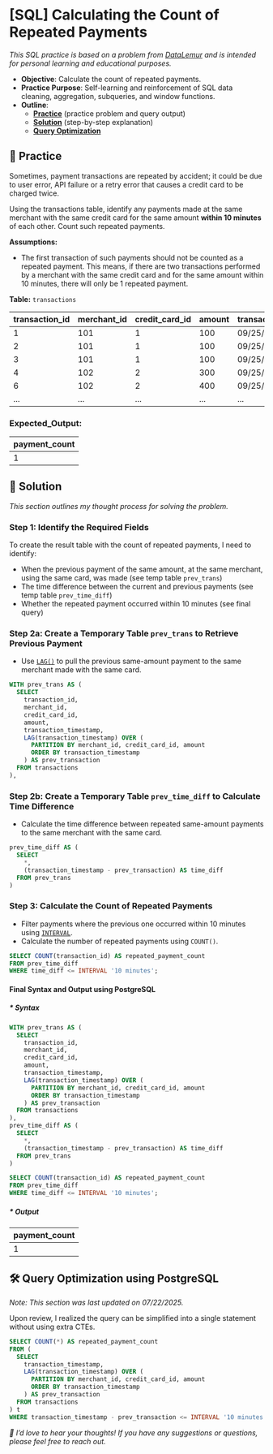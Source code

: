 # [SQL] Calculating the Count of Repeated Payments

_This SQL practice is based on a problem from [DataLemur](https://datalemur.com/questions/repeated-payments) and is intended for personal learning and educational purposes._

- **Objective**: Calculate the count of repeated payments.
- **Practice Purpose**: Self-learning and reinforcement of SQL data cleaning, aggregation, subqueries, and window functions.
- **Outline**:
    - [**Practice**](#section-1) (practice problem and query output)
    - [**Solution**](#section-2) (step-by-step explanation)
    - [**Query Optimization**](#section-3)


## <a name="section-1"></a>🧪 Practice

Sometimes, payment transactions are repeated by accident; it could be due to user error, API failure or a retry error that causes a credit card to be charged twice.

Using the transactions table, identify any payments made at the same merchant with the same credit card for the same amount __within 10 minutes__ of each other. Count such repeated payments.

__Assumptions:__

- The first transaction of such payments should not be counted as a repeated payment. This means, if there are two transactions performed by a merchant with the same credit card and for the same amount within 10 minutes, there will only be 1 repeated payment.


__Table:__ `transactions`

| transaction_id | merchant_id | credit_card_id | amount | transaction_timestamp | 
| -------------- | ----------- | -------------- | ------ | --------------------- | 
| 1 | 101 | 1 | 100 | 09/25/2022 12:00:00 | 
| 2 | 101 | 1 | 100 | 09/25/2022 12:08:00 | 
| 3 | 101 | 1 | 100 | 09/25/2022 12:28:00 | 
| 4 | 102 | 2 | 300 | 09/25/2022 12:00:00 | 
| 6 | 102 | 2 | 400 | 09/25/2022 14:00:00 | 
| ... | ... | ... | ... | ... | 

### Expected_Output: 

| payment_count |
| ------------- |
| 1 |



## <a name="section-2"></a>🧠 Solution 

*This section outlines my thought process for solving the problem.*

### Step 1: Identify the Required Fields 

To create the result table with the count of repeated payments, I need to identify:

- When the previous payment of the same amount, at the same merchant, using the same card, was made (see temp table `prev_trans`)
- The time difference between the current and previous payments (see temp table `prev_time_diff`)
- Whether the repeated payment occurred within 10 minutes (see final query)


### Step 2a: Create a Temporary Table `prev_trans` to Retrieve Previous Payment

- Use [`LAG()`](https://www.geeksforgeeks.org/sql/sql-server-lag-function-overview/) to pull the previous same-amount payment to the same merchant made with the same card.

```sql
WITH prev_trans AS (
  SELECT
    transaction_id,
    merchant_id,
    credit_card_id,
    amount,
    transaction_timestamp,
    LAG(transaction_timestamp) OVER (
      PARTITION BY merchant_id, credit_card_id, amount 
      ORDER BY transaction_timestamp
    ) AS prev_transaction
  FROM transactions
),
```


### Step 2b: Create a Temporary Table `prev_time_diff` to Calculate Time Difference 

- Calculate the time difference between repeated same-amount payments to the same merchant with the same card.

```sql
prev_time_diff AS (
  SELECT 
    *,
    (transaction_timestamp - prev_transaction) AS time_diff
  FROM prev_trans
)
```

### Step 3: Calculate the Count of Repeated Payments 

- Filter payments where the previous one occurred within 10 minutes using [`INTERVAL`](https://hightouch.com/sql-dictionary/sql-interval).
- Calculate the number of repeated payments using `COUNT()`.

```sql
SELECT COUNT(transaction_id) AS repeated_payment_count 
FROM prev_time_diff
WHERE time_diff <= INTERVAL '10 minutes';
```


#### Final Syntax and Output using PostgreSQL

##### * Syntax

```sql
WITH prev_trans AS (
  SELECT
    transaction_id,
    merchant_id,
    credit_card_id,
    amount,
    transaction_timestamp,
    LAG(transaction_timestamp) OVER (
      PARTITION BY merchant_id, credit_card_id, amount 
      ORDER BY transaction_timestamp
    ) AS prev_transaction
  FROM transactions
),
prev_time_diff AS (
  SELECT 
    *,
    (transaction_timestamp - prev_transaction) AS time_diff
  FROM prev_trans
)

SELECT COUNT(transaction_id) AS repeated_payment_count 
FROM prev_time_diff
WHERE time_diff <= INTERVAL '10 minutes';
```


##### * Output

| payment_count |
| ------------- |
| 1 |


## <a name="section-3"></a>🛠️ Query Optimization using PostgreSQL

*Note: This section was last updated on 07/22/2025.*

Upon review, I realized the query can be simplified into a single statement without using extra CTEs.

```sql
SELECT COUNT(*) AS repeated_payment_count
FROM (
  SELECT 
    transaction_timestamp,
    LAG(transaction_timestamp) OVER (
      PARTITION BY merchant_id, credit_card_id, amount 
      ORDER BY transaction_timestamp
    ) AS prev_transaction
  FROM transactions
) t
WHERE transaction_timestamp - prev_transaction <= INTERVAL '10 minutes';
```

_💬 I’d love to hear your thoughts! If you have any suggestions or questions, please feel free to reach out._

